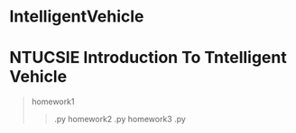 # IntelligentVehicle
# NTUCSIE Introduction To Tntelligent Vehicle
>homework1
>>.py
>homework2
>>.py
>homework3
>>.py
